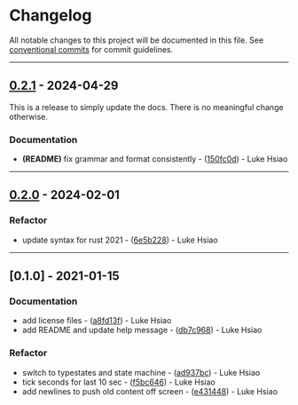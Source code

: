 # Changelog

All notable changes to this project will be documented in this file. See [conventional commits](https://www.conventionalcommits.org/) for commit guidelines.

---
## [0.2.1](https://github.com/lukehsiao/talk-timer/compare/v0.2.0..v0.2.1) - 2024-04-29

This is a release to simply update the docs.
There is no meaningful change otherwise.

### Documentation

- **(README)** fix grammar and format consistently - ([150fc0d](https://github.com/lukehsiao/talk-timer/commit/150fc0d7589814596ff07875fc2c7493ddee26df)) - Luke Hsiao

---
## [0.2.0](https://github.com/lukehsiao/talk-timer/compare/v0.1.0..v0.2.0) - 2024-02-01

### Refactor

- update syntax for rust 2021 - ([6e5b228](https://github.com/lukehsiao/talk-timer/commit/6e5b2282485547355ce773b2a3cdd436542c9f08)) - Luke Hsiao

---
## [0.1.0] - 2021-01-15

### Documentation

- add license files - ([a8fd13f](https://github.com/lukehsiao/talk-timer/commit/a8fd13f62dcf4c05de51e8fc7d4ef15a29effb90)) - Luke Hsiao
- add README and update help message - ([db7c968](https://github.com/lukehsiao/talk-timer/commit/db7c9683ccaeffb6ac2c9fb01638c7667e00fede)) - Luke Hsiao

### Refactor

- switch to typestates and state machine - ([ad937bc](https://github.com/lukehsiao/talk-timer/commit/ad937bc7961afb117b8e99d3bd5553319b7e10a3)) - Luke Hsiao
- tick seconds for last 10 sec - ([f5bc646](https://github.com/lukehsiao/talk-timer/commit/f5bc646c6d61cae1df8282f8fcc4647c67a7e01e)) - Luke Hsiao
- add newlines to push old content off screen - ([e431448](https://github.com/lukehsiao/talk-timer/commit/e4314482450cda6312b202ad2e6b4138d51eca73)) - Luke Hsiao

